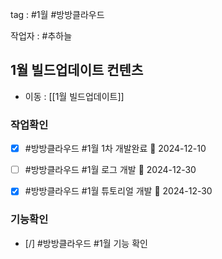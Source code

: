
tag : #1월 #방방클라우드  

작업자 : #추하늘


## 1월 빌드업데이트 컨텐츠
- 이동 : [[1월 빌드업데이트]]


### 작업확인
- [x] #방방클라우드  #1월  1차 개발완료 📅 2024-12-10
- [ ] #방방클라우드  #1월  로그 개발 📅 2024-12-30
- [x] #방방클라우드  #1월  튜토리얼 개발 📅 2024-12-30





### 기능확인
- [/] #방방클라우드  #1월  기능 확인


